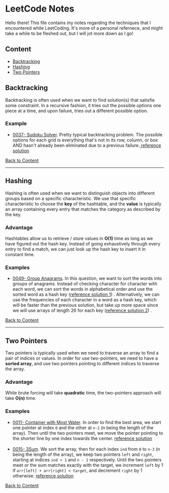 <h1>LeetCode Notes</h1>
<p>Hello there! This file contains my notes regarding the techniques that I encountered while LeetCoding. It's more of a personal refernece, and might take a while to be fleshed out, but I will jot more down as I go!</p>

<h2 id="content">Content</h2>
<ul>
    <li><a href="#backtracking">Backtracking</a></li>
    <li><a href="#hashing">Hashing</a></li>
    <li><a href="#two-pointers">Two Pointers</a></li>
</ul>

<!--------------------------------------------- Backtracking ----------------------------------------------------->
<h2 id="backtracking">Backtracking</h2>
<p>Backtracking is often used when we want to find solution(s) that satisfie some constraint. In a recursive fashion, it tries out the possible options one piece at a time, and upon failure, tries out a different possible option. </p>

<h3>Example</h3>
<ul>
    <li><a href="https://leetcode.com/problems/sudoku-solver/">0037- Sudoku Solver</a>. Pretty typical backtracking problem. The possible options for each grid is everything that's not in its row, column, or box AND hasn't already been eliminated due to a previous failure.<a href="https://leetcode.com/problems/sudoku-solver/discuss/707726/Java-Backtracking-Simple-Solution"> reference solution</a></li>
</ul>

<a href="#content">Back to Content</a>

<hr/>

<!--------------------------------------------- Hashing ----------------------------------------------------->
<h2 id="hashing">Hashing</h2>
<p>Hashing is often used when we want to distinguish objects into different groups based on a specific characteristic. We use that specific characteristic to choose the <b>key</b> of the hashtable, and the <b>value</b> is typically an array containing every entry that matches the category as described by the key. </p>

<h3>Advantage</h3>
<p>Hashtables allow us to retrieve / store values in <b>O(1)</b> time as long as we have figured out the hash key. Instead of going exhaustively through every entry to find a match, we can just look up the hash key to insert it in constant time.</p>

<h3>Examples</h3>
<ul>
    <li><a href="https://leetcode.com/problems/group-anagrams/">0049- Group Anagrams</a>. In this question, we want to sort the words into groups of anagrams. Instead of checking character for character with each word, we can sort the words in alphabetical order and use the sorted word as a hash key (<a href="https://leetcode.com/problems/group-anagrams/discuss/715869/java-hashmap-easy-solution">reference solution 1</a>) . Alternatively, we can use the frequencies of each character in a word as a hash key, which will be faster than the previous solution, but take up more space since we will use arrays of length 26 for each key (<a href="https://leetcode.com/problems/group-anagrams/discuss/715869/java-hashmap-easy-solution">reference solution 2</a>) .</li> 
</ul>

<a href="#content">Back to Content</a>

<hr/>

<!--------------------------------------------- Two Pointers ----------------------------------------------------->
<h2 id="two-pointers">Two Pointers</h2>
<p>Two pointers is typically used when we need to traverse an array to find a pair of indices or values. In order for use two-pointers, we need to have a <b>sorted array</b>, and use two pointers pointing to different indices to traverse the array.</p>

<h3>Advantage</h3>
<p>While brute forcing will take <b>quadratic</b> time, the two-pointers approach will take <b>O(n)</b> time.</p>

<h3>Examples</h3>
<ul>
    <li><a href="https://leetcode.com/problems/container-with-most-water/">0011- Container with Most Water</a>. In order to find the best area, we start one pointer at index <code>0</code> and the other at <code>n-1</code> (n being the length of the array). Then until the two pointers meet, we move the pointer pointing to the shorter line by one index towards the center. <a href="https://leetcode.com/problems/container-with-most-water/discuss/713778/Java-Easy-Solution-O(n)">reference solution</a></li>
    <br/>
    <li><a href="https://leetcode.com/problems/3sum/">0015- 3Sum</a>. We sort the array, then for each index <code>ind</code> from <code>0</code> to <code>n-3</code> (n being the length of the array), we keep two pointers <code>left</code> and <code>right</code>, starting at indices <code>ind + 1</code> and <code>n - 1</code> respectively. Until the two pointers meet or the sum matches exactly with the target, we increment <code>left</code> by 1 if <code>arr[left] + arr[right] < target</code>, and decrement <code>right</code> by 1 otherwise. <a href="https://leetcode.com/problems/3sum/discuss/712424/JAVA-O(n2)">reference solution</a></li></li>
</ul>
<a href="#content">Back to Content</a>